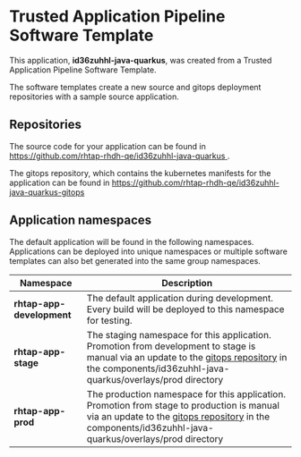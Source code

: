 # Trusted Application Pipeline Software Template

This application, **id36zuhhl-java-quarkus**, was created from a Trusted Application Pipeline Software Template.

The software templates create a new source and gitops deployment repositories with a sample source application. 

## Repositories

The source code for your application can be found in [https://github.com/rhtap-rhdh-qe/id36zuhhl-java-quarkus ](https://github.com/rhtap-rhdh-qe/id36zuhhl-java-quarkus ).
 
The gitops repository, which contains the kubernetes manifests for the application can be found in 
[https://github.com/rhtap-rhdh-qe/id36zuhhl-java-quarkus-gitops ](https://github.com/rhtap-rhdh-qe/id36zuhhl-java-quarkus-gitops ) 

## Application namespaces 

The default application will be found in the following namespaces. Applications can be deployed into unique namespaces or multiple software templates can also bet generated into the same group namespaces.  

|  Namespace   |  Description   |  
| -------- | -------- |   
| **rhtap-app-development** | The default application during development. Every build will be deployed to this namespace for testing. | 
| **rhtap-app-stage** | The staging namespace for this application. Promotion from development to stage is manual via an update to the [gitops repository](https://github.com/rhtap-rhdh-qe/id36zuhhl-java-quarkus-gitops ) in the components/id36zuhhl-java-quarkus/overlays/prod directory |  
| **rhtap-app-prod** | The production namespace for this application. Promotion from stage to production is manual via an update to the [gitops repository](https://github.com/rhtap-rhdh-qe/id36zuhhl-java-quarkus-gitops ) in the components/id36zuhhl-java-quarkus/overlays/prod directory | 